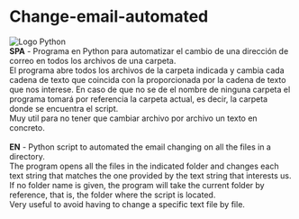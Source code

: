 # Change-email-automated
![Logo Python](https://img.shields.io/pypi/pyversions/Django?color=w&logo=python&logoColor=yellow)<br>
**SPA** - Programa en Python para automatizar el cambio de una dirección de correo en todos los archivos de una carpeta.<br>
El programa abre todos los archivos de la carpeta indicada y cambia cada cadena de texto que coincida con la proporcionada por la cadena de texto que nos interese. En caso de que no se de el nombre de ninguna carpeta el programa tomará por referencia la carpeta actual, es decir, la carpeta donde se encuentra el script.<br>
Muy util para no tener que cambiar archivo por archivo un texto en concreto.<br><br>
**EN** - Python script to automated the email changing on all the files in a directory.<br>
The program opens all the files in the indicated folder and changes each text string that matches the one provided by the text string that interests us. If no folder name is given, the program will take the current folder by reference, that is, the folder where the script is located.<br>
Very useful to avoid having to change a specific text file by file.
